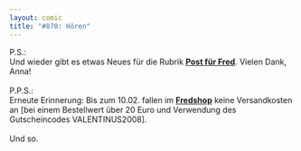 ```yaml
---
layout: comic
title: "#870: Hören"
---
```

 

P.S.:<br />
Und wieder gibt es etwas Neues für die Rubrik <a href="http://www.fonflatter.de/post"><strong>Post für Fred</strong></a>. Vielen Dank, Anna!
<br />
<br />
P.P.S.:<br />
Erneute Erinnerung: Bis zum 10.02. fallen im <a href="http://www.spreadshirt.net/shop.php?sid=125913"><strong>Fredshop</strong></a> keine Versandkosten an [bei einem Bestellwert über 20 Euro und Verwendung des Gutscheincodes VALENTINUS2008].
<br /><br />
Und so.
